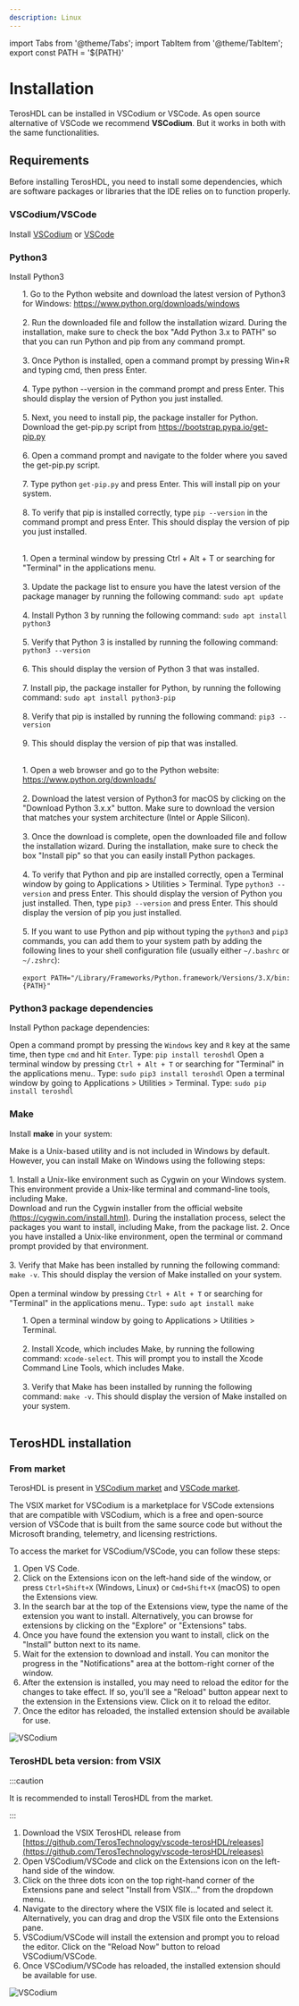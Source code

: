 ```yaml
---
description: Linux
---
```


import Tabs from '@theme/Tabs';
import TabItem from '@theme/TabItem';
export const PATH = '${PATH}'

# Installation

TerosHDL can be installed in VSCodium or VSCode. As open source alternative of VSCode we recommend **VSCodium**. But it works in both with the same functionalities.

## Requirements

Before installing TerosHDL, you need to install some dependencies, which are software packages or libraries that the IDE relies on to function properly.

### VSCodium/VSCode

Install [VSCodium](https://vscodium.com/) or [VSCode](https://code.visualstudio.com/download)

### Python3

Install Python3

<Tabs>
    <TabItem value="windows" label="Windows" default>
      <ul>
        1. Go to the Python website and download the latest version of Python3 for Windows: <a href="https://www.python.org/downloads/windows">https://www.python.org/downloads/windows</a><br /><br />
        2. Run the downloaded file and follow the installation wizard. During the installation, make sure to check the box "Add Python 3.x to PATH" so that you can run Python and pip from any command prompt.<br /><br />
        3. Once Python is installed, open a command prompt by pressing Win+R and typing cmd, then press Enter.<br /><br />
        4. Type python --version in the command prompt and press Enter. This should display the version of Python you just installed.<br /><br />
        5. Next, you need to install pip, the package installer for Python. Download the get-pip.py script from <a href="https://bootstrap.pypa.io/get-pip.py">https://bootstrap.pypa.io/get-pip.py</a><br /><br />
        6. Open a command prompt and navigate to the folder where you saved the get-pip.py script.<br /><br />
        7. Type python <code>get-pip.py</code> and press Enter. This will install pip on your system.<br /><br />
        8. To verify that pip is installed correctly, type <code>pip --version</code> in the command prompt and press Enter. This should display the version of pip you just installed.<br /><br />
      </ul>
    </TabItem>
    <TabItem value="linux" label="Linux">
      <ul>
        1. Open a terminal window by pressing Ctrl + Alt + T or searching for "Terminal" in the applications menu.<br /><br />
        3. Update the package list to ensure you have the latest version of the package manager by running the following command: <code>sudo apt update</code><br /><br />
        4. Install Python 3 by running the following command: <code>sudo apt install python3</code><br /><br />
        5. Verify that Python 3 is installed by running the following command: <code>python3 --version</code><br /><br />
        6. This should display the version of Python 3 that was installed.<br /><br />
        7. Install pip, the package installer for Python, by running the following command: <code>sudo apt install python3-pip</code><br /><br />
        8. Verify that pip is installed by running the following command: <code>pip3 --version</code><br /><br />
        9. This should display the version of pip that was installed.<br /><br />
      </ul>
    </TabItem>
    <TabItem value="mac" label="Mac">
      <ul>
          1. Open a web browser and go to the Python website: <a href="https://www.python.org/downloads/">https://www.python.org/downloads/</a><br /><br />
          2. Download the latest version of Python3 for macOS by clicking on the "Download Python 3.x.x" button. Make sure to download the version that matches your system architecture (Intel or Apple Silicon).<br /><br />
          3. Once the download is complete, open the downloaded file and follow the installation wizard. During the installation, make sure to check the box "Install pip" so that you can easily install Python packages.<br /><br />
          4. To verify that Python and pip are installed correctly, open a Terminal window by going to Applications > Utilities > Terminal. Type <code>python3 --version</code> and press Enter. This should display the version of Python you just installed. Then, type <code>pip3 --version</code> and press Enter. This should display the version of pip you just installed.<br /><br />
          5. If you want to use Python and pip without typing the <code>python3</code> and <code>pip3</code> commands, you can add them to your system path by adding the following lines to your shell configuration file (usually either <code>~/.bashrc</code> or <code>~/.zshrc</code>):<br /><br />
          <code>export PATH="/Library/Frameworks/Python.framework/Versions/3.X/bin:{PATH}"</code>
      </ul>
    </TabItem>
</Tabs>

### Python3 package dependencies

Install Python package dependencies:


<Tabs>
    <TabItem value="windows" label="Windows" default>
      Open a command prompt by pressing the <code>Windows</code> key and <code>R</code> key at the same time, then type <code>cmd</code> and hit <code>Enter</code>. Type: <code>pip install teroshdl</code>
    </TabItem>
    <TabItem value="linux" label="Linux">
      Open a terminal window by pressing <code>Ctrl + Alt + T</code> or searching for "Terminal" in the applications menu.. Type: <code>sudo pip3 install teroshdl</code>
    </TabItem>
    <TabItem value="mac" label="Mac">
      Open a terminal window by going to Applications > Utilities > Terminal. Type: <code>sudo pip install teroshdl</code>
    </TabItem>
</Tabs>


### Make

Install **make** in your system:

<Tabs>
    <TabItem value="windows" label="Windows" default>
      Make is a Unix-based utility and is not included in Windows by default. However, you can install Make on Windows using the following steps:<br /><br />
      1. Install a Unix-like environment such as Cygwin on your Windows system. This environment provide a Unix-like terminal and command-line tools, including Make. <br />Download and run the Cygwin installer from the official website <a href="(https://cygwin.com/install.html)">(https://cygwin.com/install.html)</a>. During the installation process, select the packages you want to install, including Make, from the package list.
      2. Once you have installed a Unix-like environment, open the terminal or command prompt provided by that environment.<br /><br />
      3. Verify that Make has been installed by running the following command: <code>make -v</code>. This should display the version of Make installed on your system.<br /><br />
    </TabItem>
    <TabItem value="linux" label="Linux">
      Open a terminal window by pressing <code>Ctrl + Alt + T</code> or searching for "Terminal" in the applications menu.. Type: <code>sudo apt install make</code>
    </TabItem>
    <TabItem value="mac" label="Mac">
      <ul>
          1. Open a terminal window by going to Applications > Utilities > Terminal.<br /><br />
          2. Install Xcode, which includes Make, by running the following command: <code>xcode-select</code>. This will prompt you to install the Xcode Command Line Tools, which includes Make.<br /><br />
          3. Verify that Make has been installed by running the following command: <code>make -v</code>. This should display the version of Make installed on your system.<br /><br />
      </ul>
    </TabItem>
</Tabs>

## TerosHDL installation

### From market

TerosHDL is present in [VSCodium market](https://open-vsx.org/) and [VSCode market](https://open-vsx.org/). 

The VSIX market for VSCodium is a marketplace for VSCode extensions that are compatible with VSCodium, which is a free and open-source version of VSCode that is built from the same source code but without the Microsoft branding, telemetry, and licensing restrictions.

To access the market for VSCodium/VSCode, you can follow these steps:

1. Open VS Code.
2. Click on the Extensions icon on the left-hand side of the window, or press `Ctrl+Shift+X` (Windows, Linux) or `Cmd+Shift+X` (macOS) to open the Extensions view.
3. In the search bar at the top of the Extensions view, type the name of the extension you want to install. Alternatively, you can browse for extensions by clicking on the "Explore" or "Extensions" tabs.
4. Once you have found the extension you want to install, click on the "Install" button next to its name.
5. Wait for the extension to download and install. You can monitor the progress in the "Notifications" area at the bottom-right corner of the window.
6. After the extension is installed, you may need to reload the editor for the changes to take effect. If so, you'll see a "Reload" button appear next to the extension in the Extensions view. Click on it to reload the editor.
7. Once the editor has reloaded, the installed extension should be available for use.

<p align="center">

![VSCodium](/img/market.png) 
</p>

### TerosHDL beta version: from VSIX

:::caution

It is recommended to install TerosHDL from the market.

:::

1. Download the VSIX TerosHDL release from [https://github.com/TerosTechnology/vscode-terosHDL/releases](https://github.com/TerosTechnology/vscode-terosHDL/releases)
1. Open VSCodium/VSCode and click on the Extensions icon on the left-hand side of the window.
2. Click on the three dots icon on the top right-hand corner of the Extensions pane and select "Install from VSIX..." from the dropdown menu.
3. Navigate to the directory where the VSIX file is located and select it. Alternatively, you can drag and drop the VSIX file onto the Extensions pane.
4. VSCodium/VSCode will install the extension and prompt you to reload the editor. Click on the "Reload Now" button to reload VSCodium/VSCode.
5. Once VSCodium/VSCode has reloaded, the installed extension should be available for use.

<p align="center">

![VSCodium](/img/vscodium_vsix.png) 
</p>
